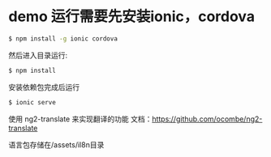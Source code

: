 demo 运行需要先安装ionic，cordova
=====================
```bash
$ npm install -g ionic cordova
```

然后进入目录运行:
```bash
$ npm install 
```
安装依赖包完成后运行
```bash
$ ionic serve
```
使用 ng2-translate 来实现翻译的功能
文档：https://github.com/ocombe/ng2-translate

语言包存储在/assets/il8n目录


